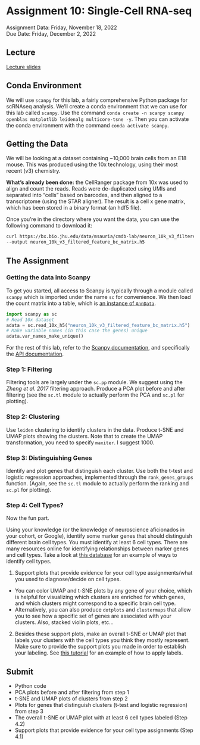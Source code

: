# Assignment 10: Single-Cell RNA-seq

Assignment Data: Friday, November 18, 2022<br />
Due Date: Friday, December 2, 2022

## Lecture

[Lecture slides](https://github.com/bxlab/cmdb-quantbio/raw/main/assignments/lab/scRNA-seq/slides_asynchronous_or_livecoding_resources/scRNA-seq.pdf)

## Conda Environment

We will use `scanpy` for this lab, a fairly comprehensive Python package for scRNAseq analysis. We’ll create a conda environment that we can use for this lab called `scanpy`. Use the command `conda create -n scanpy scanpy openblas matplotlib leidenalg multicore-tsne -y`. Then you can activate the conda environment with the command `conda activate scanpy`.

## Getting the Data

We will be looking at a dataset containing ~10,000 brain cells from an E18 mouse. This was produced using the 10x technology, using their most recent (v3) chemistry.

**What’s already been done:** the CellRanger package from 10x was used to align and count the reads. Reads were de-duplicated using UMIs and separated into “cells” based on barcodes, and then aligned to a transcriptome (using the STAR aligner). The result is a cell x gene matrix, which has been stored in a binary format (an hdf5 file).

Once you’re in the directory where you want the data, you can use the following command to download it:

```bash
curl https://bx.bio.jhu.edu/data/msauria/cmdb-lab/neuron_10k_v3_filtered_feature_bc_matrix.h5 \
--output neuron_10k_v3_filtered_feature_bc_matrix.h5
```

## The Assignment

### Getting the data into Scanpy

To get you started, all access to Scanpy is typically through a module called `scanpy` which is imported under the name `sc` for convenience. We then load the count matrix into a table, which is [an instance of `AnnData`](https://scanpy.readthedocs.io/en/latest/usage-principles.html#anndata).

```python
import scanpy as sc
# Read 10x dataset
adata = sc.read_10x_h5("neuron_10k_v3_filtered_feature_bc_matrix.h5")
# Make variable names (in this case the genes) unique
adata.var_names_make_unique()
```

For the rest of this lab, refer to the [Scanpy documentation](https://scanpy.readthedocs.io/en/stable/), and specifically the [API documentation](https://scanpy.readthedocs.io/en/stable/api.html).

### Step 1: Filtering

Filtering tools are largely under the `sc.pp` module. We suggest using the *Zheng et al. 2017* filtering approach. Produce a PCA plot before and after filtering (see the `sc.tl` module to actually perform the PCA and `sc.pl` for plotting).

### Step 2: Clustering

Use `leiden` clustering to identify clusters in the data. Produce t-SNE and UMAP plots showing the clusters. Note that to create the UMAP transformation, you need to specify `maxiter`. I suggest 1000.

### Step 3: Distinguishing Genes

Identify and plot genes that distinguish each cluster. Use both the t-test and logistic regression approaches, implemented through the `rank_genes_groups` function. (Again, see the `sc.tl` module to actually perform the ranking and `sc.pl` for plotting).

### Step 4: Cell Types?

Now the fun part.

Using your knowledge (or the knowledge of neuroscience aficionados in your cohort, or Google), identify some marker genes that should distinguish different brain cell types. You must identify at least 6 cell types. There are many resources online for identifying relationships between marker genes and cell types. Take a look at [this database](http://betsholtzlab.org/VascularSingleCells/database.html) for an example of ways to identify cell types.

1. Support plots that provide evidence for your cell type assignments/what you used to diagnose/decide on cell types.
  * You can color UMAP and t-SNE plots by any gene of your choice, which is helpful for visualizing which clusters are enriched for which genes, and which clusters might correspond to a specific brain cell type.
  * Alternatively, you can also produce `dotplots` and `clustermaps` that allow you to see how a specific set of genes are associated with your clusters. Also, stacked violin plots, etc…
2. Besides these support plots, make an overall t-SNE or UMAP plot that labels your clusters with the cell types you think they mostly represent. Make sure to provide the support plots you made in order to establish your labeling. See [this tutorial](https://scanpy-tutorials.readthedocs.io/en/latest/plotting/core.html) for an example of how to apply labels.

## Submit

- Python code
- PCA plots before and after filtering from step 1
- t-SNE and UMAP plots of clusters from step 2
- Plots for genes that distinguish clusters (t-test and logistic regression) from step 3
- The overall t-SNE or UMAP plot with at least 6 cell types labeled (Step 4.2)
- Support plots that provide evidence for your cell type assignments (Step 4.1)
